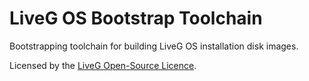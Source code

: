 # LiveG OS Bootstrap Toolchain
Bootstrapping toolchain for building LiveG OS installation disk images.

Licensed by the [LiveG Open-Source Licence](LICENCE.md).
